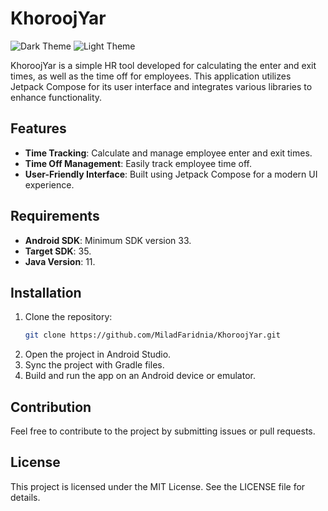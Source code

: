 # KhoroojYar
![Dark Theme](https://github.com/user-attachments/assets/2455d008-94f2-43e2-87f6-78086119bdc2)
![Light Theme](https://github.com/user-attachments/assets/2264e76c-ff30-4cb3-82ed-6ea53699dfeb)

KhoroojYar is a simple HR tool developed for calculating the enter and exit times, as well as the time off for employees. This application utilizes Jetpack Compose for its user interface and integrates various libraries to enhance functionality.

## Features

- **Time Tracking**: Calculate and manage employee enter and exit times.
- **Time Off Management**: Easily track employee time off.
- **User-Friendly Interface**: Built using Jetpack Compose for a modern UI experience.

## Requirements

- **Android SDK**: Minimum SDK version 33.
- **Target SDK**: 35.
- **Java Version**: 11.

## Installation

1. Clone the repository:
   ```bash
   git clone https://github.com/MiladFaridnia/KhoroojYar.git
2. Open the project in Android Studio.
3. Sync the project with Gradle files.
4. Build and run the app on an Android device or emulator.

## Contribution

Feel free to contribute to the project by submitting issues or pull requests.

## License
This project is licensed under the MIT License. See the LICENSE file for details.
